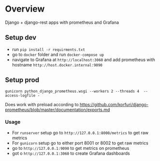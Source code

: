# Overview

Django + django-rest apps with prometheus and Grafana

## Setup dev

- run `pip install -r requirments.txt`
- go to `docker` folder and run `docker-compose up`
- navigate to Grafana at `http://localhost:3060` and add prometheus with hostname `http://host.docker.internal:9090`

## Setup prod


```
gunicorn python_django_prometheus.wsgi --workers 2 --threads 4  --access-logfile -
```

Does work with preload according to https://github.com/korfuri/django-prometheus/blob/master/documentation/exports.md

### Usage

- For `runserver` setup go to `http://127.0.0.1:8000/metrics` to get raw metrics
- For `gunicorn` setup go to either port 8001 or 8002 to get raw metrics
- go to `http://127.0.0.1:9090` to get metrics on prometheus
- got o `http://127.0.0.1:3060` to create Grafana dashboards